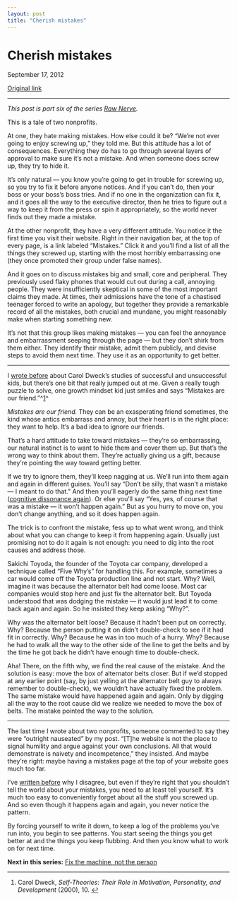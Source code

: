 ```yaml
---
layout: post
title: "Cherish mistakes"
---
```

Cherish mistakes
================

September 17, 2012

[Original link](http://www.aaronsw.com/weblog/geremiah)

* * * * *

*This post is part six of the series [Raw
Nerve](http://aaronsw.com/weblog/rawnerve).*

This is a tale of two nonprofits.

At one, they hate making mistakes. How else could it be? “We’re not ever
going to enjoy screwing up,” they told me. But this attitude has a lot
of consequences. Everything they do has to go through several layers of
approval to make sure it’s not a mistake. And when someone does screw
up, they try to hide it.

It’s only natural — you know you’re going to get in trouble for screwing
up, so you try to fix it before anyone notices. And if you can’t do,
then your boss or your boss’s boss tries. And if no one in the
organization can fix it, and it goes all the way to the executive
director, then he tries to figure out a way to keep it from the press or
spin it appropriately, so the world never finds out they made a mistake.

At the other nonprofit, they have a very different attitude. You notice
it the first time you visit their website. Right in their navigation
bar, at the top of every page, is a link labeled “Mistakes.” Click it
and you’ll find a list of all the things they screwed up, starting with
the most horribly embarrassing one (they once promoted their group under
false names).

And it goes on to discuss mistakes big and small, core and peripheral.
They previously used flaky phones that would cut out during a call,
annoying people. They were insufficiently skeptical in some of the most
important claims they made. At times, their admissions have the tone of
a chastised teenager forced to write an apology, but together they
provide a remarkable record of all the mistakes, both crucial and
mundane, you might reasonably make when starting something new.

It’s not that this group likes making mistakes — you can feel the
annoyance and embarrassment seeping through the page — but they don’t
shirk from them either. They identify their mistake, admit them
publicly, and devise steps to avoid them next time. They use it as an
opportunity to get better.

* * * * *

I [wrote before](http://www.aaronsw.com/weblog/dweck) about Carol
Dweck’s studies of successful and unsuccessful kids, but there’s one bit
that really jumped out at me. Given a really tough puzzle to solve, one
growth mindset kid just smiles and says “Mistakes are our
friend.”^[1](#fn:d2)^

*Mistakes are our friend.* They can be an exasperating friend sometimes,
the kind whose antics embarrass and annoy, but their heart is in the
right place: they want to help. It’s a bad idea to ignore our friends.

That’s a hard attitude to take toward mistakes — they’re so
embarrassing, our natural instinct is to want to hide them and cover
them up. But that’s the wrong way to think about them. They’re actually
giving us a gift, because they’re pointing the way toward getting
better.

If we try to ignore them, they’ll keep nagging at us. We’ll run into
them again and again in different guises. You’ll say “Don’t be silly,
that wasn’t a mistake — I meant to do that.” And then you’ll eagerly do
the same thing next time ([cognitive dissonance
again](http://www.aaronsw.com/weblog/semmelweis)). Or else you’ll say
“Yes, yes, of course that was a mistake — it won’t happen again.” But as
you hurry to move on, you don’t change anything, and so it does happen
again.

The trick is to confront the mistake, fess up to what went wrong, and
think about what you can change to keep it from happening again. Usually
just promising not to do it again is not enough: you need to dig into
the root causes and address those.

Sakichi Toyoda, the founder of the Toyota car company, developed a
technique called “Five Why’s” for handling this. For example, sometimes
a car would come off the Toyota production line and not start. Why?
Well, imagine it was because the alternator belt had come loose. Most
car companies would stop here and just fix the alternator belt. But
Toyoda understood that was dodging the mistake — it would just lead it
to come back again and again. So he insisted they keep asking “Why?”.

Why was the alternator belt loose? Because it hadn’t been put on
correctly. Why? Because the person putting it on didn’t double-check to
see if it had fit in correctly. Why? Because he was in too much of a
hurry. Why? Because he had to walk all the way to the other side of the
line to get the belts and by the time he got back he didn’t have enough
time to double-check.

Aha! There, on the fifth why, we find the real cause of the mistake. And
the solution is easy: move the box of alternator belts closer. But if
we’d stopped at any earlier point (say, by just yelling at the
alternator belt guy to always remember to double-check), we wouldn’t
have actually fixed the problem. The same mistake would have happened
again and again. Only by digging all the way to the root cause did we
realize we needed to move the box of belts. The mistake pointed the way
to the solution.

* * * * *

The last time I wrote about two nonprofits, someone commented to say
they were “outright nauseated” by my post. “[T]he website is not the
place to signal humility and argue against your own conclusions. All
that would demonstrate is naivety and incompetence,” they insisted. And
maybe they’re right: maybe having a mistakes page at the top of your
website goes much too far.

I’ve [written before](http://www.aaronsw.com/weblog/semmelweis) why I
disagree, but even if they’re right that you shouldn’t tell the world
about your mistakes, you need to at least tell yourself. It’s much too
easy to conveniently forget about all the stuff you screwed up. And so
even though it happens again and again, you never notice the pattern.

By forcing yourself to write it down, to keep a log of the problems
you’ve run into, you begin to see patterns. You start seeing the things
you get better at and the things you keep flubbing. And then you know
what to work on for next time.

**Next in this series:** [Fix the machine, not the
person](http://aaronsw.com/weblog/nummi)

* * * * *

1.  Carol Dweck, *Self-Theories: Their Role in Motivation, Personality,
    and Development* (2000), 10. [↩](#fnref:d2)


